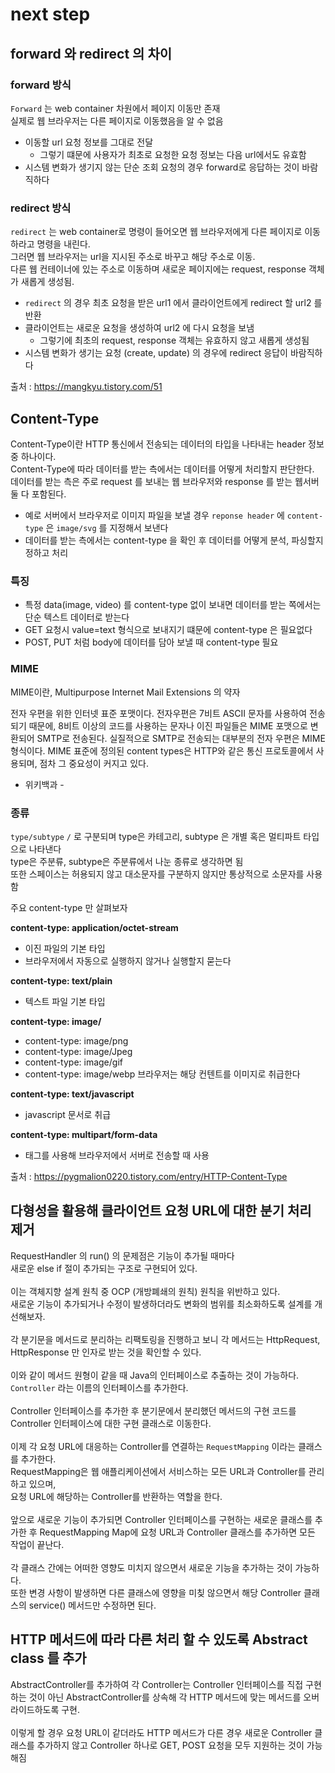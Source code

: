 # next step

## forward 와 redirect 의 차이

### forward 방식

`Forward` 는 web container 차원에서 페이지 이동만 존재
<br>
실제로 웹 브라우저는 다른 페이지로 이동했음을 알 수 없음

- 이동할 url 요청 정보를 그대로 전달
  - 그렇기 떄문에 사용자가 최초로 요청한 요청 정보는 다음 url에서도 유효함
- 시스템 변화가 생기지 않는 단순 조회 요청의 경우 forward로 응답하는 것이 바람직하다

### redirect 방식

`redirect` 는 web container로 명령이 들어오면 웹 브라우저에게 다른 페이지로 이동하라고 명령을 내린다. <br>
그러면 웹 브라우저는 url을 지시된 주소로 바꾸고 해당 주소로 이동. <br>
다른 웹 컨테이너에 있는 주소로 이동하며 새로운 페이지에는 request, response 객체가 새롭게 생성됨. <br>

- `redirect` 의 경우 최초 요청을 받은 url1 에서 클라이언트에게 redirect 할 url2 를 반환
- 클라이언트는 새로운 요청을 생성하여 url2 에 다시 요청을 보냄
  - 그렇기에 최초의 request, response 객체는 유효하지 않고 새롭게 생성됨
- 시스템 변화가 생기는 요청 (create, update) 의 경우에 redirect 응답이 바람직하다

출처 : https://mangkyu.tistory.com/51

## Content-Type

Content-Type이란 HTTP 통신에서 전송되는 데이터의 타입을 나타내는 header 정보 중 하나이다. <br>
Content-Type에 따라 데이터를 받는 측에서는 데이터를 어떻게 처리할지 판단한다. <br>
데이터를 받는 측은 주로 request 를 보내는 웹 브라우저와 response 를 받는 웹서버 둘 다 포함된다. <br>

- 예로 서버에서 브라우저로 이미지 파일을 보낼 경우 `reponse header` 에 `content-type` 은 `image/svg` 를 지정해서 보낸다
- 데이터를 받는 측에서는 content-type 을 확인 후 데이터를 어떻게 분석, 파싱할지 정하고 처리

### 특징

- 특정 data(image, video) 를 content-type 없이 보내면 데이터를 받는 쪽에서는 단순 텍스트 데이터로 받는다
- GET 요청시 value=text 형식으로 보내지기 떄문에 content-type 은 필요없다
- POST, PUT 처럼 body에 데이터를 담아 보낼 때 content-type 필요

### MIME

MIME이란, Multipurpose Internet Mail Extensions 의 약자

전자 우편을 위한 인터넷 표준 포맷이다. 전자우편은 7비트 ASCII 문자를 사용하여 전송되기 때문에, 8비트 이상의 코드를 사용하는 문자나 이진 파일들은 MIME 포맷으로 변환되어 SMTP로 전송된다. 실질적으로 SMTP로 전송되는 대부분의 전자 우편은 MIME 형식이다. MIME 표준에 정의된 content types은 HTTP와 같은 통신 프로토콜에서 사용되며, 점차 그 중요성이 커지고 있다.
- 위키백과 -

### 종류

`type/subtype`
`/` 로 구분되며 type은 카테고리, subtype 은 개별 혹은 멀티파트 타입으로 나타낸다 <br>
type은 주분류, subtype은 주분류에서 나눈 종류로 생각하면 됨 <br>
또한 스페이스는 허용되지 않고 대소문자를 구분하지 않지만 통상적으로 소문자를 사용함 <br>

주요 content-type 만 살펴보자

**content-type: application/octet-stream**
- 이진 파일의 기본 타입
- 브라우저에서 자동으로 실행하지 않거나 실행할지 묻는다

**content-type: text/plain**
- 텍스트 파일 기본 타입

**content-type: image/**
- content-type: image/png
- content-type: image/Jpeg
- content-type: image/gif
- content-type: image/webp
브라우저는 해당 컨텐트를 이미지로 취급한다

**content-type: text/javascript**
- javascript 문서로 취급

**content-type: multipart/form-data**
- <form> 태그를 사용해 브라우저에서 서버로 전송할 때 사용

출처 : https://pygmalion0220.tistory.com/entry/HTTP-Content-Type

## 다형성을 활용해 클라이언트 요청 URL에 대한 분기 처리 제거

RequestHandler 의 run() 의 문제점은 기능이 추가될 때마다 <br>
새로운 else if 절이 추가되는 구조로 구현되어 있다. <br>
<br>
이는 객체지향 설계 원칙 중 OCP (개방폐쇄의 원칙) 원칙을 위반하고 있다. <br>
새로운 기능이 추가되거나 수정이 발생하더라도 변화의 범위를 최소화하도록 설계를 개선해보자. <br>
<br>
각 분기문을 메서드로 분리하는 리팩토링을 진행하고 보니 각 메서드는 HttpRequest, HttpResponse 만 인자로 받는 것을 확인할 수 있다. <br>
<br>
이와 같이 메서드 원형이 같을 때 Java의 인터페이스로 추출하는 것이 가능하다. <br>
`Controller` 라는 이름의 인터페이스를 추가한다. <br>
<br>
Controller 인터페이스를 추가한 후 분기문에서 분리했던 메서드의 구현 코드를 <br>
Controller 인터페이스에 대한 구현 클래스로 이동한다. <br>
<br>
이제 각 요청 URL에 대응하는 Controller를 연결하는 `RequestMapping` 이라는 클래스를 추가한다. <br>
RequestMapping은 웹 애플리케이션에서 서비스하는 모든 URL과 Controller를 관리하고 있으며, <br>
요청 URL에 해당하는 Controller를 반환하는 역할을 한다. <br>
<br>
앞으로 새로운 기능이 추가되면 Controller 인터페이스를 구현하는 새로운 클래스를 추가한 후 RequestMapping Map에 요청 URL과 Controller 클래스를 추가하면 모든 작업이 끝난다. <br>
<br>
각 클래스 간에는 어떠한 영향도 미치지 않으면서 새로운 기능을 추가하는 것이 가능하다. <br>
또한 변경 사항이 발생하면 다른 클래스에 영향을 미칮 않으면서 해당 Controller 클래스의 service() 메서드만 수정하면 된다.

## HTTP 메서드에 따라 다른 처리 할 수 있도록 Abstract class 를 추가

AbstractController를 추가하여 각 Controller는 Controller 인터페이스를 직접 구현하는 것이 아닌 AbstractController를 상속해 각 HTTP 메서드에 맞는 메서드를 오버라이드하도록 구현. <br>
<br>
이렇게 할 경우 요청 URL이 같더라도 HTTP 메서드가 다른 경우 새로운 Controller 클래스를 추가하지 않고 Controller 하나로 GET, POST 요청을 모두 지원하는 것이 가능해짐 <br>

